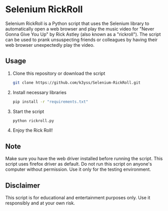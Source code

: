 # Selenium RickRoll

Selenium RickRoll is a Python script that uses the Selenium library to automatically open a web browser and play the music video for "Never Gonna Give You Up" by Rick Astley (also known as a "rickroll"). The script can be used to prank unsuspecting friends or colleagues by having their web browser unexpectedly play the video.

## Usage

1. Clone this repository or download the script

    ```bash
    git clone https://github.com/k3yss/Selenium-RickRoll.git
    ```

2. Install necessary libraries

    ```bash
    pip install -r "requirements.txt"
    ```

3. Start the script

    ```bash
    python rickroll.py
    ```

4. Enjoy the Rick Roll!

## Note

  Make sure you have the web driver installed before running the script. This script uses firefox driver as default.
  Do not run this script on anyone's computer without permission.
  Use it only for the testing environment.

## Disclaimer

This script is for educational and entertainment purposes only. Use it responsibly and at your own risk.
